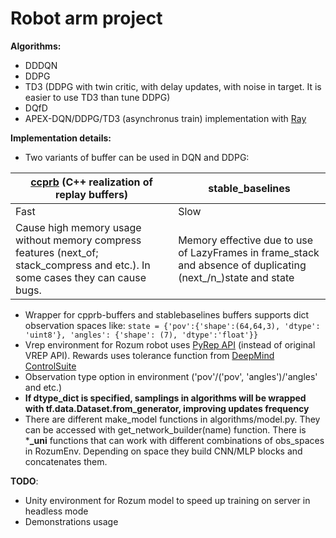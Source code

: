 # Robot arm project
**Algorithms:**
* DDDQN
* DDPG
* TD3 (DDPG with twin critic, with delay updates, with noise in target. It is easier to use TD3 than tune DDPG)
* DQfD 
* APEX-DQN/DDPG/TD3 (asynchronus train) implementation with [Ray](https://docs.ray.io/en/latest/)


**Implementation details:**
* Two variants of buffer can be used in DQN and DDPG:
 
| [ccprb](https://ymd_h.gitlab.io/cpprb/) (C++ realization of replay buffers) | stable_baselines |
|------------|-----------------|
| Fast | Slow|
|Cause high memory usage without memory compress features (next_of; stack_compress and etc.). In some cases they can cause bugs.|Memory effective due to use of LazyFrames in frame_stack and absence of duplicating (next_/n_)state and state|

* Wrapper for cpprb-buffers and stablebaselines buffers
 supports dict observation spaces like:
 ```state = {'pov':{'shape':(64,64,3), 'dtype': 'uint8'}, 'angles': {'shape': (7), 'dtype':'float'}} ```
* Vrep environment for Rozum robot uses [PyRep API](https://github.com/stepjam/PyRep)
 (instead of original VREP API). Rewards uses tolerance function from [DeepMind ControlSuite](https://github.com/deepmind/dm_control)
* Observation type option in environment ('pov'/('pov', 'angles')/'angles' and etc.)
* **If dtype_dict is specified, samplings in algorithms will be wrapped with tf.data.Dataset.from_generator, improving updates frequency**
* There are different make_model functions in algorithms/model.py. 
They can be accessed with get_network_builder(name) function. There is ***_uni** functions that can work with different combinations 
 of obs_spaces in RozumEnv. Depending on space they build CNN/MLP blocks and concatenates them.

**TODO**:
* Unity environment for Rozum model
 to speed up training on server in headless mode
* Demonstrations usage